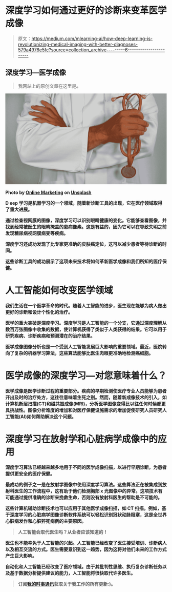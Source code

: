 # 深度学习如何通过更好的诊断来变革医学成像

> 原文：<https://medium.com/mlearning-ai/how-deep-learning-is-revolutionizing-medical-imaging-with-better-diagnoses-579a4976e5fc?source=collection_archive---------6----------------------->

## 深度学习—医学成像

> 我网站上的原创文章在这里是[](https://pycad.co/how-deep-learning-is-revolutionizing-medical-imaging-with-better-diagnoses/)**。**

**![](img/4b346dce707267251e7f8877e8643e1f.png)**

**Photo by [Online Marketing](https://unsplash.com/@impulsq?utm_source=medium&utm_medium=referral) on [Unsplash](https://unsplash.com?utm_source=medium&utm_medium=referral)**

**D eep 学习是机器学习的一个领域，随着新诊断工具的出现，它在医疗领域取得了重大进展。**

**通过检查视网膜的图像，深度学习可以识别眼睛健康的变化。它能够查看图像，并找到经常被医生的眼睛掩盖的患病像素。这是有益的，因为它可以在导致失明之前发现糖尿病视网膜病变等疾病。**

**深度学习还成功发现了比专家更准确的皮肤癌定位，这可以减少患者等待诊断的时间。**

**这些诊断工具的成功展示了这项未来技术将如何革新医学成像和我们所知的医疗保健。**

# **人工智能如何改变医学领域**

**我们生活在一个医学革命的时代。随着人工智能的进步，医生现在能够为病人做出更好的诊断和设计个性化的治疗。**

**医学的重大突破是深度学习。深度学习是人工智能的一个分支，它通过深度理解从数百万张图像中收集的数据，使计算机获得了类似于人类获得的结果。它可以用于研究疾病、诊断疾病和预测潜在的治疗结果。**

**医学成像图像分析也是一个受到人工智能发展巨大影响的重要领域。最近，医院转向了复杂的机器学习算法，这些算法能够比医生肉眼更准确地检测癌细胞。**

# **医学成像的深度学习—对您意味着什么？**

**医学成像是医学诊断过程的重要部分。疾病的早期检测使医疗专业人员能够为患者开出及时的治疗处方，这往往意味着生死之别。然而，随着新成像技术的引入，如计算机断层扫描(CT)和磁共振成像(MRI)，分析医学图像变得比以往任何时候都更具挑战性。图像分析难度的增加和对医疗保健设施需求的增加促使研究人员研究人工智能(AI)如何帮助解决这个问题。**

# **深度学习在放射学和心脏病学成像中的应用**

**深度学习算法已经越来越多地用于不同的医学成像扫描，以进行早期诊断，为患者提供更安全的医疗保健。**

**最成功的例子之一是在放射学图像中使用深度学习算法。这些算法正在被集成到放射科医生的工作流程中，这有助于他们检测胸部 x 光图像中的异常。这项技术有可能通过提供准确的诊断来挽救生命，否则没有放射科医生的帮助是不可能的。**

**这些计算机辅助诊断技术也可以应用于其他医学成像扫描，如 CT 扫描。例如，基于深度学习的心脏病学图像诊断软件系统可以轻松识别冠状动脉阻塞，这是全世界心脏病发作和心脏猝死病例的主要原因。**

> **人工智能会取代医生吗？从业者应该知道的！**

**医生也不能幸免于人工智能的兴起。人工智能已经改变了医生接受培训、诊断病人以及相互交流的方式。医生需要意识到这一趋势，因为这将对他们未来的工作方式产生巨大影响。**

**自动化和人工智能已经改变了医疗领域。由于其批判性思维、执行复杂诊断任务以及基于数据分析提供建议的能力，人工智能将很快取代许多医生。**

> **订阅[我的时事通讯](https://astounding-teacher-3608.ck.page/136bdb1fbe)获取关于我工作的所有更新:)。**